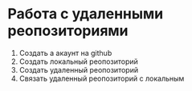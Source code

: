 # Работа с удаленными реопозиториями
1. Создать а  акаунт на  github
2. Создать локальный реопозиторий
3.  Создать удаленный  реопозиторий
4.  Связать удаленный реопозиторий с локальным
